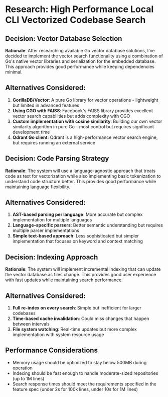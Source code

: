 # Research: High Performance Local CLI Vectorized Codebase Search

## Decision: Vector Database Selection
**Rationale**: After researching available Go vector database solutions, I've decided to implement the vector search functionality using a combination of Go's native vector libraries and serialization for the embedded database. This approach provides good performance while keeping dependencies minimal.

## Alternatives Considered:
1. **GorillaDB/Vector**: A pure Go library for vector operations - lightweight but limited in advanced features
2. **Using CGO with FAISS**: Facebook's FAISS library provides excellent vector search capabilities but adds complexity with CGO
3. **Custom implementation with cosine similarity**: Building our own vector similarity algorithm in pure Go - most control but requires significant development time
4. **Qdrant Go client**: Qdrant is a high-performance vector search engine, but requires running an external service

## Decision: Code Parsing Strategy
**Rationale**: The system will use a language-agnostic approach that treats code as text for vectorization while also implementing basic tokenization to understand code structure better. This provides good performance while maintaining language flexibility.

## Alternatives Considered:
1. **AST-based parsing per language**: More accurate but complex implementation for multiple languages
2. **Language-specific parsers**: Better semantic understanding but requires multiple parser implementations
3. **Simple text-based approach**: Less sophisticated but simpler implementation that focuses on keyword and context matching

## Decision: Indexing Approach
**Rationale**: The system will implement incremental indexing that can update the vector database as files change. This provides good user experience with fast updates while maintaining search performance.

## Alternatives Considered:
1. **Full re-index on every search**: Simple but inefficient for larger codebases
2. **Time-based cache invalidation**: Could miss changes that happen between intervals
3. **File system watching**: Real-time updates but more complex implementation with system resource usage

## Performance Considerations
- Memory usage should be optimized to stay below 500MB during operation
- Indexing should be fast enough to handle moderate-sized repositories (up to 1M lines)
- Search response times should meet the requirements specified in the feature spec (under 2s for 100k lines, under 10s for 1M lines)